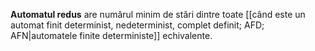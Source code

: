 **Automatul redus** are numărul minim de stări dintre toate [[când este un automat finit determinist, nedeterminist, complet definit; AFD; AFN|automatele finite deterministe]] echivalente.